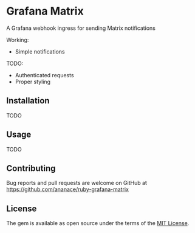 # Grafana Matrix

A Grafana webhook ingress for sending Matrix notifications

Working:
- Simple notifications

TODO:
- Authenticated requests
- Proper styling

## Installation

TODO

## Usage

TODO

## Contributing

Bug reports and pull requests are welcome on GitHub at https://github.com/ananace/ruby-grafana-matrix

## License

The gem is available as open source under the terms of the [MIT License](https://opensource.org/licenses/MIT).
